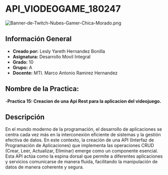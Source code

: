# API_VIODEOGAME_180247
![Banner-de-Twitch-Nubes-Gamer-Chica-Morado.png](https://i.postimg.cc/15q3LFXF/Banner-de-Twitch-Nubes-Gamer-Chica-Morado.png)
## Información General

- **Creado por:** Lesly Yareth Hernandez Bonilla
- **Asignatura:** Desarrollo Movil Integral
- **Grado:** 10
- **Grupo:** A
- **Docente:** MTI. Marco Antonio Ramirez Hernandez
## Nombre de la Practica:
-**Practica 15: Creacion de una Api Rest para la aplicacion del videojuego.**
## Descripción
En el mundo moderno de la programación, el desarrollo de aplicaciones se centra cada vez más en la interconexión eficiente de sistemas y la gestión efectiva de datos. En este contexto, la creación de una API (Interfaz de Programación de Aplicaciones) que implementa las operaciones CRUD (Crear, Leer, Actualizar, Eliminar) emerge como un componente esencial. Esta API actúa como la espina dorsal que permite a diferentes aplicaciones y servicios comunicarse de manera fluida, facilitando la manipulación de datos de manera coherente y segura.
